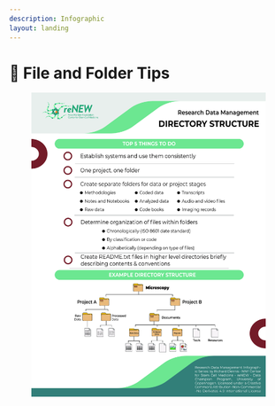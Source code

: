```yaml
---
description: Infographic
layout: landing
---
```


# 🔴 File and Folder Tips

<div data-full-width="true"><figure><img src="../../.gitbook/assets/RDM_Checklist_Directory.jpg" alt=""><figcaption></figcaption></figure></div>
